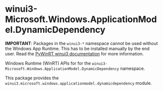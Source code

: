 <!-- warning: Please don't edit this file. It was automatically generated. -->

# winui3-Microsoft.Windows.ApplicationModel.DynamicDependency

**IMPORTANT**: Packages in the `winui3-*` namespace cannot be used without the
Windows App Runtime. This has to be installed manually by the end user. Read the
[PyWinRT winui3 documentation](https://pywinrt.readthedocs.io/en/latest/api/winui3/index.html)
for more information.

Windows Runtime (WinRT) APIs for for the `winui3-Microsoft.Windows.ApplicationModel.DynamicDependency` namespace.

This package provides the `winui3.microsoft.windows.applicationmodel.dynamicdependency` module.
